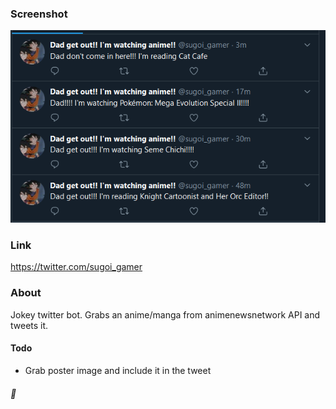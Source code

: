 ### Screenshot

![example](./exa1.png)

### Link

https://twitter.com/sugoi_gamer

### About

Jokey twitter bot. Grabs an anime/manga from animenewsnetwork API and tweets it.

#### Todo

- Grab poster image and include it in the tweet

###### 🗾
